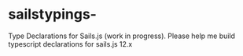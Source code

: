 # sailstypings-
Type Declarations for Sails.js (work in progress).  Please help me build typescript declarations for sails.js 12.x 
